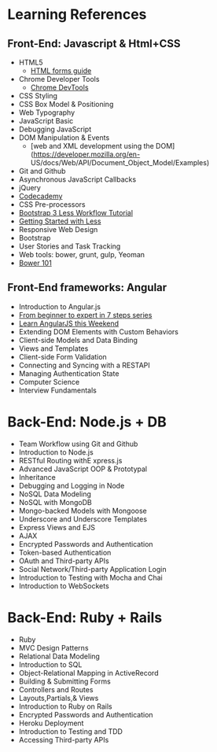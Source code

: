 # Learning References

## Front-End: Javascript & Html+CSS
- HTML5 
  - [HTML forms guide](https://developer.mozilla.org/en-US/docs/Web/Guide/HTML/Forms)
- Chrome Developer Tools 
  - [Chrome DevTools](https://developers.google.com/web/tools/chrome-devtools/)
- CSS Styling
- CSS Box Model & Positioning
- Web Typography
- JavaScript Basic 
- Debugging JavaScript
- DOM Manipulation & Events 
   - [web and XML development using the DOM](https://developer.mozilla.org/en- US/docs/Web/API/Document_Object_Model/Examples)
- Git and Github
- Asynchronous JavaScript Callbacks
- jQuery
 - [Codecademy](https://www.codecademy.com/en/learn/jquery)
- CSS Pre-processors
 - [Bootstrap 3 Less Workflow Tutorial](http://www.helloerik.com/bootstrap-3-less-workflow-tutorial)
 - [Getting Started with Less](https://scotch.io/tutorials/getting-started-with-less)
- Responsive Web Design 
- Bootstrap 
- User Stories and Task Tracking
- Web tools: bower, grunt, gulp, Yeoman
 - [Bower 101](https://medium.com/@ZaidHanania/bower-101-c0b57322df8#.3lx2mvyf0)

## Front-End frameworks: Angular
- Introduction to Angular.js
 - [From beginner to expert in 7 steps series](http://www.ng-newsletter.com/posts/beginner2expert-how_to_start.html)
 - [Learn AngularJS this Weekend](http://joelhooks.com/blog/2013/08/03/learn-angularjs-in-a-weekend/)
- Extending DOM Elements with Custom Behaviors 
- Client-side Models and Data Binding 
- Views and Templates 
- Client-side Form Validation 
- Connecting and Syncing with a RESTAPI
- Managing Authentication State 
- Computer Science
- Interview Fundamentals 

# Back-End: Node.js + DB
- Team Workflow using Git and Github 
- Introduction to Node.js
- RESTful Routing withE xpress.js
- Advanced JavaScript OOP & Prototypal 
- Inheritance 
- Debugging and Logging in Node 
- NoSQL Data Modeling 
- NoSQL with MongoDB 
- Mongo-backed Models with Mongoose
- Underscore and Underscore Templates 
- Express Views and EJS 
- AJAX 
- Encrypted Passwords and Authentication
- Token-based Authentication 
- OAuth and Third-party APIs 
- Social Network/Third-party Application Login 
- Introduction to Testing with Mocha and Chai 
- Introduction to WebSockets 

# Back-End: Ruby + Rails
- Ruby 
- MVC Design Patterns 
- Relational Data Modeling 
- Introduction to SQL 
- Object-Relational Mapping in ActiveRecord 
- Building & Submitting Forms 
- Controllers and Routes 
- Layouts,Partials,& Views 
- Introduction to Ruby on Rails 
- Encrypted Passwords and Authentication
- Heroku Deployment 
- Introduction to Testing and TDD 
- Accessing Third-party APIs 
